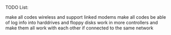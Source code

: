 TODO List:

make all codes wireless and support linked modems
make all codes be able of log info into harddrives and floppy disks
work in more controllers and make them all work with each other if connected to the same network
